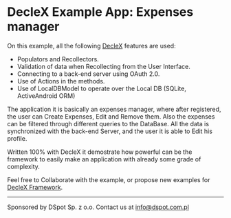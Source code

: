 # DecleX Example App: Expenses manager

On this example, all the following [DecleX](https://github.com/smaugho/declex) features are used:

* Populators and Recollectors.
* Validation of data when Recollecting from the User Interface.
* Connecting to a back-end server using OAuth 2.0.
* Use of Actions in the methods.
* Use of LocalDBModel to operate over the Local DB (SQLite, ActiveAndroid ORM)

The application it is basically an expenses manager, where after registered, the user can Create Expenses, Edit and Remove them. Also the expenses can be filtered through different queries to the DataBase. All the data is synchronized with the back-end Server, and the user it is able to Edit his profile.

Written 100% with DecleX it demostrate how powerful can be the framework to easily make an application with already some grade of complexity.

Feel free to Collaborate with the example, or propose new examples for [DecleX Framework](https://github.com/smaugho/declex).

-----------
Sponsored by DSpot Sp. z o.o. Contact us at info@dspot.com.pl
